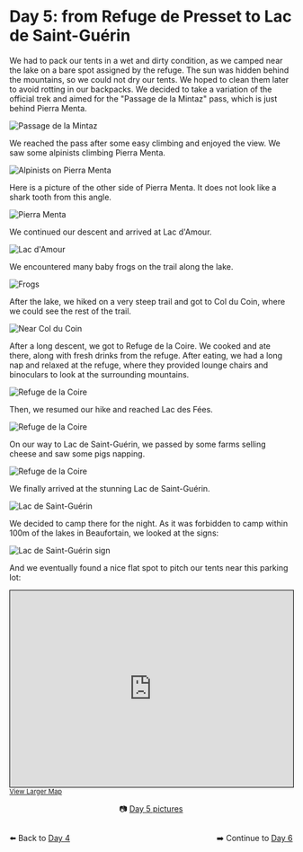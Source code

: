 # Day 5: from Refuge de Presset to Lac de Saint-Guérin

We had to pack our tents in a wet and dirty condition, as we camped near the lake on a bare spot assigned by the refuge. The sun was hidden behind the mountains, so we could not dry our tents. We hoped to clean them later to avoid rotting in our backpacks. We decided to take a variation of the official trek and aimed for the "Passage de la Mintaz" pass, which is just behind Pierra Menta.

![Passage de la Mintaz](<photos/media/large/Day 5/20230906_094119.jpg>)

We reached the pass after some easy climbing and enjoyed the view. We saw some alpinists climbing Pierra Menta.

![Alpinists on Pierra Menta](<photos/media/large/Day 5/20230906_100718.jpg>)

Here is a picture of the other side of Pierra Menta. It does not look like a shark tooth from this angle.

![Pierra Menta](<photos/media/large/Day 5/20230906_101554.jpg>)

We continued our descent and arrived at Lac d'Amour.

![Lac d'Amour](<photos/media/large/Day 5/20230906_110057.jpg>)

We encountered many baby frogs on the trail along the lake.

![Frogs](<photos/media/large/Day 5/20230906_104834.jpg>)

After the lake, we hiked on a very steep trail and got to Col du Coin, where we could see the rest of the trail.

![Near Col du Coin](<photos/media/large/Day 5/20230906_114005.jpg>)

After a long descent, we got to Refuge de la Coire. We cooked and ate there, along with fresh drinks from the refuge. After eating, we had a long nap and relaxed at the refuge, where they provided lounge chairs and binoculars to look at the surrounding mountains.

![Refuge de la Coire](<photos/media/large/Day 5/20230906_124952.jpg>)

Then, we resumed our hike and reached Lac des Fées.

![Refuge de la Coire](<photos/media/large/Day 5/20230906_155038.jpg>)

On our way to Lac de Saint-Guérin, we passed by some farms selling cheese and saw some pigs napping.

![Refuge de la Coire](<photos/media/large/Day 5/20230906_160802.jpg>)

We finally arrived at the stunning Lac de Saint-Guérin.

![Lac de Saint-Guérin](<photos/media/large/Day 5/20230906_173554.jpg>)

We decided to camp there for the night. As it was forbidden to camp within 100m of the lakes in Beaufortain, we looked at the signs:

![Lac de Saint-Guérin sign](<photos/media/large/Day 6/20230907_085959.jpg>)

And we eventually found a nice flat spot to pitch our tents near this parking lot:

<iframe width="100%" height="350" src="https://www.openstreetmap.org/export/embed.html?bbox=6.564009189605714%2C45.644543199853295%2C6.599843502044679%2C45.6580426740043&amp;layer=cyclosm&amp;marker=45.65129334364864%2C6.581926345825195" style="border: 1px solid black"></iframe>
<small><a href="https://www.openstreetmap.org/?mlat=45.6513&amp;mlon=6.5819#map=16/45.6513/6.5819&amp;layers=P">View Larger Map</a></small>

<div markdown="1" style="text-align: center;">

📷️ [Day 5 pictures](photos/Day-5.html)

</div>

<div markdown="1" style="float: left;">

⬅️ Back to [Day 4](day4.md)

</div>

<div markdown="1" style="float: right;">

➡️ Continue to [Day 6](day6.md)

</div>